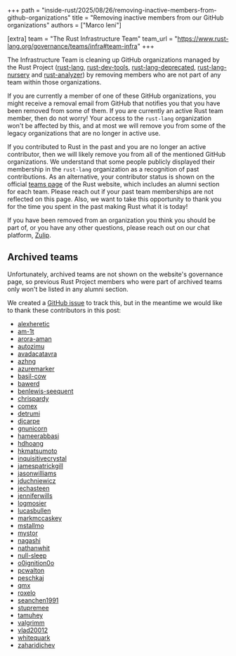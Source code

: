 +++
path = "inside-rust/2025/08/26/removing-inactive-members-from-github-organizations"
title = "Removing inactive members from our GitHub organizations"
authors = ["Marco Ieni"]

[extra]
team = "The Rust Infrastructure Team"
team_url = "https://www.rust-lang.org/governance/teams/infra#team-infra"
+++

The Infrastructure Team is cleaning up GitHub organizations managed by the Rust Project
([rust-lang](https://github.com/rust-lang), [rust-dev-tools](https://github.com/rust-dev-tools), [rust-lang-deprecated](https://github.com/rust-lang-deprecated), [rust-lang-nursery](https://github.com/rust-lang-nursery) and [rust-analyzer](https://github.com/rust-analyzer))
by removing members who are not part of any team within those organizations.

If you are currently a member of one of these GitHub organizations, you might receive a removal email from GitHub that notifies you that you have been removed from some of them.
If you are currently an active Rust team member, then do not worry! Your access to the `rust-lang` organization won't be affected by this, and at most we will remove you from some of the legacy organizations that are no longer in active use.

If you contributed to Rust in the past and you are no longer an active contributor, then we will likely remove you from all of the mentioned GitHub organizations.
We understand that some people publicly displayed their membership in the `rust-lang` organization as a recognition of past contributions.
As an alternative, your contributor status is shown on the official [teams page](https://www.rust-lang.org/governance#teams) of the Rust website, which includes an alumni section for each team.
Please reach out if your past team memberships are not reflected on this page. Also, we want to take this opportunity to thank you for the time you spent in the past making Rust what it is today!

If you have been removed from an organization you think you should be part of, or you have any other questions, please reach out on our chat platform, [Zulip](https://rust-lang.zulipchat.com/#narrow/channel/242791-t-infra/topic/removing.20inactive.20members.20from.20the.20org).

## Archived teams

Unfortunately, archived teams are not shown on the website's governance page, so previous Rust Project
members who were part of archived teams only won't be listed in any alumni section.

We created a [GitHub issue](https://github.com/rust-lang/www.rust-lang.org/issues/2181) to track this,
but in the meantime we would like to thank these contributors in this post:

- [alexheretic](https://github.com/alexheretic)
- [am-1t](https://github.com/am-1t)
- [arora-aman](https://github.com/arora-aman)
- [autozimu](https://github.com/autozimu)
- [avadacatavra](https://github.com/avadacatavra)
- [azhng](https://github.com/azhng)
- [azuremarker](https://github.com/azuremarker)
- [basil-cow](https://github.com/basil-cow)
- [bawerd](https://github.com/bawerd)
- [benlewis-seequent](https://github.com/benlewis-seequent)
- [chrispardy](https://github.com/chrispardy)
- [comex](https://github.com/comex)
- [detrumi](https://github.com/detrumi)
- [djcarpe](https://github.com/djcarpe)
- [gnunicorn](https://github.com/gnunicorn)
- [hameerabbasi](https://github.com/hameerabbasi)
- [hdhoang](https://github.com/hdhoang)
- [hkmatsumoto](https://github.com/hkmatsumoto)
- [inquisitivecrystal](https://github.com/inquisitivecrystal)
- [jamespatrickgill](https://github.com/jamespatrickgill)
- [jasonwilliams](https://github.com/jasonwilliams)
- [jduchniewicz](https://github.com/jduchniewicz)
- [jechasteen](https://github.com/jechasteen)
- [jenniferwills](https://github.com/jenniferwills)
- [logmosier](https://github.com/logmosier)
- [lucasbullen](https://github.com/lucasbullen)
- [markmccaskey](https://github.com/markmccaskey)
- [mstallmo](https://github.com/mstallmo)
- [mystor](https://github.com/mystor)
- [nagashi](https://github.com/nagashi)
- [nathanwhit](https://github.com/nathanwhit)
- [null-sleep](https://github.com/null-sleep)
- [o0ignition0o](https://github.com/o0ignition0o)
- [pcwalton](https://github.com/pcwalton)
- [peschkaj](https://github.com/peschkaj)
- [qmx](https://github.com/qmx)
- [roxelo](https://github.com/roxelo)
- [seanchen1991](https://github.com/seanchen1991)
- [stupremee](https://github.com/stupremee)
- [tamuhey](https://github.com/tamuhey)
- [valgrimm](https://github.com/valgrimm)
- [vlad20012](https://github.com/vlad20012)
- [whitequark](https://github.com/whitequark)
- [zaharidichev](https://github.com/zaharidichev)
